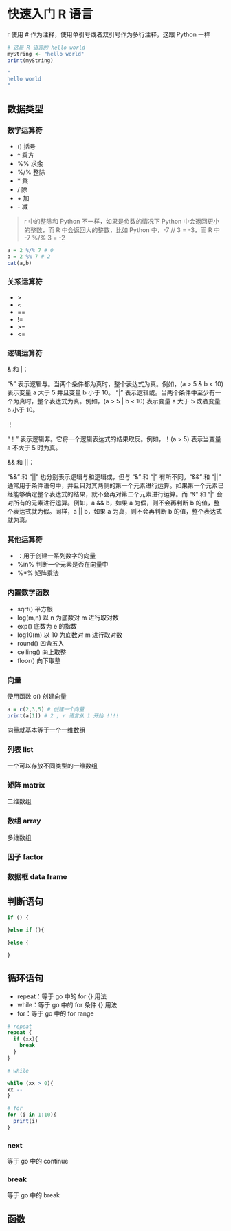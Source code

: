 <!--
 * @Author: shgopher shgopher@gmail.com
 * @Date: 2024-08-18 11:43:31
 * @LastEditors: shgopher shgopher@gmail.com
 * @LastEditTime: 2024-09-06 16:16:04
 * @FilePath: /RFamily/helloR.md
 * @Description: 
 * 
 * Copyright (c) 2024 by shgopher, All Rights Reserved. 
-->
# 快速入门 R 语言
r 使用 \# 作为注释，使用单引号或者双引号作为多行注释，这跟 Python 一样

```r
# 这是 R 语言的 hello world
myString <- "hello world"
print(myString)

"
hello world
"
```
## 数据类型
### 数学运算符
- () 括号
- ^ 乘方
- %% 求余
- %/% 整除
- \* 乘
-  / 除
- \+ 加
- \- 减

> r 中的整除和 Python 不一样，如果是负数的情况下 Python 中会返回更小的整数，而 R 中会返回大的整数，比如 Python 中，-7 // 3 = -3，而 R 中 -7 %/% 3 = -2


```r
a = 2 %/% 7 # 0
b = 2 %% 7 # 2
cat(a,b)
```
### 关系运算符
- \>
- \<
- ==
- !=
- \>=
- <=
### 逻辑运算符

& 和 |：

“&” 表示逻辑与。当两个条件都为真时，整个表达式为真。例如，(a > 5 & b < 10) 表示变量 a 大于 5 并且变量 b 小于 10。
“|” 表示逻辑或。当两个条件中至少有一个为真时，整个表达式为真。例如，(a > 5 | b < 10) 表示变量 a 大于 5 或者变量 b 小于 10。

！

“！” 表示逻辑非。它将一个逻辑表达式的结果取反。例如，！(a > 5) 表示当变量 a 不大于 5 时为真。

&& 和 ||：

“&&” 和 “||” 也分别表示逻辑与和逻辑或，但与 “&” 和 “|” 有所不同。“&&” 和 “||” 通常用于条件语句中，并且只对其两侧的第一个元素进行运算。如果第一个元素已经能够确定整个表达式的结果，就不会再对第二个元素进行运算。而 “&” 和 “|” 会对所有的元素进行运算。例如，a && b，如果 a 为假，则不会再判断 b 的值，整个表达式就为假。同样，a || b，如果 a 为真，则不会再判断 b 的值，整个表达式就为真。
### 其他运算符
- ：用于创建一系列数字的向量
- %in% 判断一个元素是否在向量中
- %*% 矩阵乘法
### 内置数学函数
- sqrt() 平方根
- log(m,n) 以 n 为底数对 m 进行取对数
- exp() 底数为 e 的指数
- log10(m) 以 10 为底数对 m 进行取对数
- round() 四舍五入
- ceiling() 向上取整
- floor() 向下取整
### 向量
使用函数 c() 创建向量
```r
a = c(2,3,5) # 创建一个向量
print(a[1]) # 2 ; r 语言从 1 开始 !!!!
```
向量就基本等于一个一维数组
### 列表 list
一个可以存放不同类型的一维数组
### 矩阵 matrix
二维数组
### 数组 array
多维数组
### 因子 factor
### 数据框 data frame
## 判断语句
```r
if () {

}else if (){

}else {

}
```
## 循环语句
-  repeat：等于 go 中的 for {} 用法
- while：等于 go 中的 for 条件 {} 用法
- for：等于 go 中的 for range

```r
# repeat
repeat {
  if (xx){
    break
  }
} 

# while

while (xx > 0){
xx --
}

# for
for (i in 1:10){
  print(i)
}

```
### next
等于 go 中的 continue
### break
等于 go 中的 break

## 函数